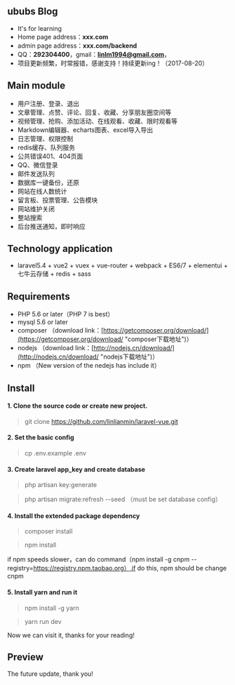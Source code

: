## ububs Blog ##
- It's for learning
- Home page address：**xxx.com**
- admin page address：**xxx.com/backend**
- QQ：**292304400**，gmail：**linlm1994@gmail.com**，
- 项目更新频繁，时常报错，感谢支持！持续更新ing！（2017-08-20）

## Main module ##
- 用户注册、登录、退出
- 文章管理、点赞、评论、回复、收藏、分享朋友圈空间等
- 视频管理、抢购、添加活动、在线观看、收藏、限时观看等
- Markdown编辑器、echarts图表、excel导入导出
- 日志管理、权限控制
- redis缓存、队列服务
- 公共错误401、404页面
- QQ、微信登录
- 邮件发送队列
- 数据库一键备份，还原
- 网站在线人数统计
- 留言板、投票管理、公告模块
- 网站维护关闭
- 整站搜索
- 后台推送通知，即时响应

## Technology application ##
- laravel5.4 + vue2 + vuex + vue-router + webpack + ES6/7 + elementui + 七牛云存储 + redis + sass

## Requirements ##
- PHP 5.6 or later（PHP 7 is best）
- mysql 5.6 or later
- composer （download link：[https://getcomposer.org/download/](https://getcomposer.org/download/ "composer下载地址")）
- nodejs （download link：[http://nodejs.cn/download/](http://nodejs.cn/download/ "nodejs下载地址")）
- npm （New version of the nedejs has include it）

## Install ##
#### 1. Clone the source code or create new project. ####
> git clone https://github.com/linlianmin/laravel-vue.git

#### 2. Set the basic config ####
> cp .env.example .env

#### 3. Create laravel app_key and create database  ####
> php artisan key:generate

> php artisan migrate:refresh --seed （must be set database config）
#### 4. Install the extended package dependency ####
> composer install

> npm install

if npm speeds slower，can do command（npm install -g cnpm --registry=https://registry.npm.taobao.org）,if do this, npm should be change cnpm

#### 5. Install yarn and run it ####
> npm install -g yarn

> yarn run dev

Now we can visit it, thanks for your reading!

## Preview ##
The future update, thank you!